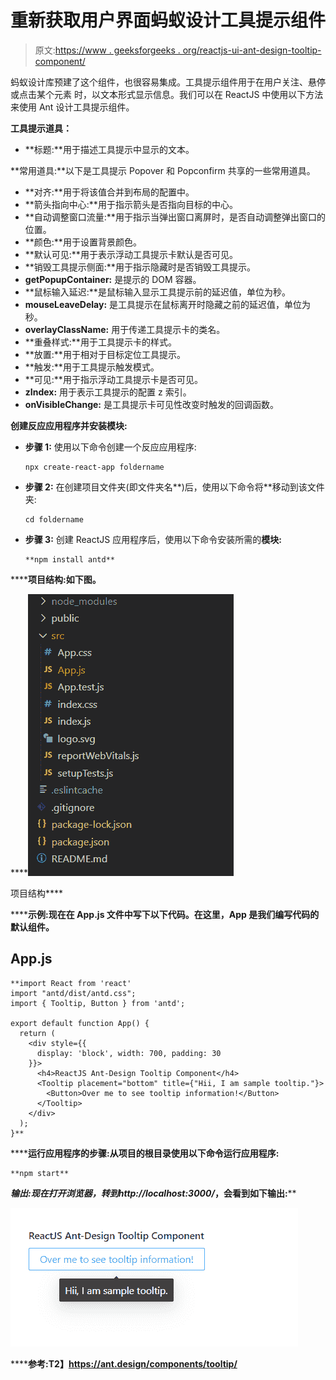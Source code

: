 # 重新获取用户界面蚂蚁设计工具提示组件

> 原文:[https://www . geeksforgeeks . org/reactjs-ui-ant-design-tooltip-component/](https://www.geeksforgeeks.org/reactjs-ui-ant-design-tooltip-component/)

蚂蚁设计库预建了这个组件，也很容易集成。工具提示组件用于在用户关注、悬停或点击某个元素 时，以文本形式显示信息。我们可以在 ReactJS 中使用以下方法来使用 Ant 设计工具提示组件。

**工具提示道具：**

*   **标题:**用于描述工具提示中显示的文本。

**常用道具:**以下是工具提示 Popover 和 Popconfirm 共享的一些常用道具。

*   **对齐:**用于将该值合并到布局的配置中。
*   **箭头指向中心:**用于指示箭头是否指向目标的中心。
*   **自动调整窗口流量:**用于指示当弹出窗口离屏时，是否自动调整弹出窗口的位置。
*   **颜色:**用于设置背景颜色。
*   **默认可见:**用于表示浮动工具提示卡默认是否可见。
*   **销毁工具提示侧面:**用于指示隐藏时是否销毁工具提示。
*   **getPopupContainer:** 是提示的 DOM 容器。
*   **鼠标输入延迟:**是鼠标输入显示工具提示前的延迟值，单位为秒。
*   **mouseLeaveDelay:** 是工具提示在鼠标离开时隐藏之前的延迟值，单位为秒。
*   **overlayClassName:** 用于传递工具提示卡的类名。
*   **重叠样式:**用于工具提示卡的样式。
*   **放置:**用于相对于目标定位工具提示。
*   **触发:**用于工具提示触发模式。
*   **可见:**用于指示浮动工具提示卡是否可见。
*   **zIndex:** 用于表示工具提示的配置 z 索引。
*   **onVisibleChange:** 是工具提示卡可见性改变时触发的回调函数。

**创建反应应用程序并安装模块:**

*   **步骤 1:** 使用以下命令创建一个反应应用程序:

    ```
    npx create-react-app foldername
    ```

*   **步骤 2:** 在创建项目文件夹(即文件夹名**)后，使用以下命令将**移动到该文件夹:

    ```
    cd foldername
    ```

*   **步骤 3:** 创建 ReactJS 应用程序后，使用以下命令安装所需的****模块:****

    ```
    **npm install antd**
    ```

******项目结构:**如下图。****

****![](img/f04ae0d8b722a9fff0bd9bd138b29c23.png)

项目结构**** 

******示例:**现在在 **App.js** 文件中写下以下代码。在这里，App 是我们编写代码的默认组件。****

## ****App.js****

```
**import React from 'react'
import "antd/dist/antd.css";
import { Tooltip, Button } from 'antd';

export default function App() {
  return (
    <div style={{
      display: 'block', width: 700, padding: 30
    }}>
      <h4>ReactJS Ant-Design Tooltip Component</h4>
      <Tooltip placement="bottom" title={"Hii, I am sample tooltip."}>
        <Button>Over me to see tooltip information!</Button>
      </Tooltip>
    </div>
  );
}**
```

******运行应用程序的步骤:**从项目的根目录使用以下命令运行应用程序:****

```
**npm start**
```

******输出:**现在打开浏览器，转到***http://localhost:3000/***，会看到如下输出:****

****![](img/fd5438493acf09e21649b2a3a675bb0d.png)****

******参考:**T2】https://ant.design/components/tooltip/****